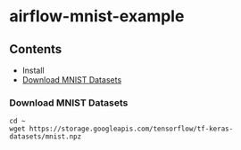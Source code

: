 # airflow-mnist-example

## Contents

* Install
* [Download MNIST Datasets](#download-mnist-datasets)

### Download MNIST Datasets

```Shell
cd ~
wget https://storage.googleapis.com/tensorflow/tf-keras-datasets/mnist.npz
```